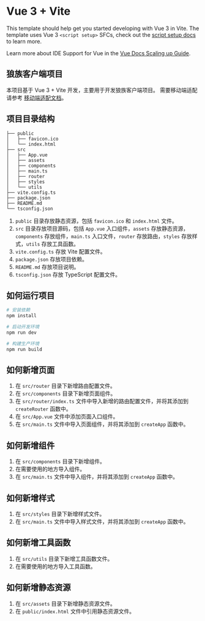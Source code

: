 # Vue 3 + Vite

This template should help get you started developing with Vue 3 in Vite. The template uses Vue 3 `<script setup>` SFCs, check out the [script setup docs](https://v3.vuejs.org/api/sfc-script-setup.html#sfc-script-setup) to learn more.

Learn more about IDE Support for Vue in the [Vue Docs Scaling up Guide](https://vuejs.org/guide/scaling-up/tooling.html#ide-support).

## 狼族客户端项目

本项目基于 Vue 3 + Vite 开发，主要用于开发狼族客户端项目。
需要移动端适配请参考 [移动端适配文档](https://cn.vuejs.org/v2/guide/mobile.html)。

## 项目目录结构

```
├── public
│   ├── favicon.ico
│   └── index.html
├── src
│   ├── App.vue
│   ├── assets
│   ├── components
│   ├── main.ts
│   ├── router
│   ├── styles
│   └── utils
├── vite.config.ts
├── package.json
├── README.md
└── tsconfig.json
```

1. `public` 目录存放静态资源，包括 `favicon.ico` 和 `index.html` 文件。
2. `src` 目录存放项目源码，包括 `App.vue` 入口组件，`assets` 存放静态资源，`components` 存放组件，`main.ts` 入口文件，`router` 存放路由，`styles` 存放样式，`utils` 存放工具函数。
3. `vite.config.ts` 存放 Vite 配置文件。
4. `package.json` 存放项目依赖。
5. `README.md` 存放项目说明。
6. `tsconfig.json` 存放 TypeScript 配置文件。

## 如何运行项目

```bash
# 安装依赖
npm install

# 启动开发环境
npm run dev

# 构建生产环境
npm run build
```

## 如何新增页面

1. 在 `src/router` 目录下新增路由配置文件。
2. 在 `src/components` 目录下新增页面组件。
3. 在 `src/router/index.ts` 文件中导入新增的路由配置文件，并将其添加到 `createRouter` 函数中。
4. 在 `src/App.vue` 文件中添加页面入口组件。
5. 在 `src/main.ts` 文件中导入页面组件，并将其添加到 `createApp` 函数中。

## 如何新增组件

1. 在 `src/components` 目录下新增组件。
2. 在需要使用的地方导入组件。
3. 在 `src/main.ts` 文件中导入组件，并将其添加到 `createApp` 函数中。   

## 如何新增样式

1. 在 `src/styles` 目录下新增样式文件。
2. 在 `src/main.ts` 文件中导入样式文件，并将其添加到 `createApp` 函数中。

## 如何新增工具函数

1. 在 `src/utils` 目录下新增工具函数文件。
2. 在需要使用的地方导入工具函数。   

## 如何新增静态资源

1. 在 `src/assets` 目录下新增静态资源文件。
2. 在 `public/index.html` 文件中引用静态资源文件。  
